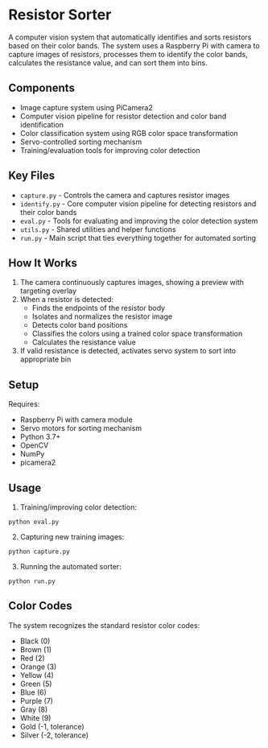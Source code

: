 # Resistor Sorter

A computer vision system that automatically identifies and sorts resistors based on their color bands. The system uses a Raspberry Pi with camera to capture images of resistors, processes them to identify the color bands, calculates the resistance value, and can sort them into bins.

## Components

- Image capture system using PiCamera2
- Computer vision pipeline for resistor detection and color band identification
- Color classification system using RGB color space transformation
- Servo-controlled sorting mechanism
- Training/evaluation tools for improving color detection

## Key Files

- `capture.py` - Controls the camera and captures resistor images
- `identify.py` - Core computer vision pipeline for detecting resistors and their color bands
- `eval.py` - Tools for evaluating and improving the color detection system
- `utils.py` - Shared utilities and helper functions
- `run.py` - Main script that ties everything together for automated sorting

## How It Works

1. The camera continuously captures images, showing a preview with targeting overlay
2. When a resistor is detected:
   - Finds the endpoints of the resistor body
   - Isolates and normalizes the resistor image
   - Detects color band positions
   - Classifies the colors using a trained color space transformation
   - Calculates the resistance value
3. If valid resistance is detected, activates servo system to sort into appropriate bin

## Setup

Requires:
- Raspberry Pi with camera module
- Servo motors for sorting mechanism
- Python 3.7+
- OpenCV
- NumPy
- picamera2

## Usage

1. Training/improving color detection:
```
python eval.py
```

2. Capturing new training images:
```
python capture.py
```

3. Running the automated sorter:
```
python run.py
```

## Color Codes

The system recognizes the standard resistor color codes:
- Black (0)
- Brown (1) 
- Red (2)
- Orange (3)
- Yellow (4)
- Green (5)
- Blue (6)
- Purple (7)
- Gray (8)
- White (9)
- Gold (-1, tolerance)
- Silver (-2, tolerance)
